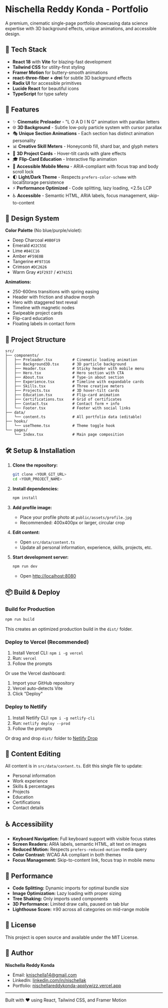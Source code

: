 # Nischella Reddy Konda - Portfolio

A premium, cinematic single-page portfolio showcasing data science expertise with 3D background effects, unique animations, and accessible design.

## 🚀 Tech Stack

- **React 18** with **Vite** for blazing-fast development
- **Tailwind CSS** for utility-first styling
- **Framer Motion** for buttery-smooth animations
- **react-three-fiber + drei** for subtle 3D background effects
- **Radix UI** for accessible primitives
- **Lucide React** for beautiful icons
- **TypeScript** for type safety

## 🎨 Features

- ✨ **Cinematic Preloader** - "L O A D I N G" animation with parallax letters
- 🌐 **3D Background** - Subtle low-poly particle system with cursor parallax
- 🎭 **Unique Section Animations** - Each section has distinct animation personality
- 📊 **Creative Skill Meters** - Honeycomb fill, shard bar, and glyph meters
- 🎯 **3D Project Cards** - Hover-tilt cards with glare effects
- 🎓 **Flip-Card Education** - Interactive flip animation
- 📱 **Accessible Mobile Menu** - ARIA-compliant with focus trap and body scroll lock
- 🌓 **Light/Dark Theme** - Respects `prefers-color-scheme` with localStorage persistence
- ⚡ **Performance Optimized** - Code splitting, lazy loading, <2.5s LCP
- ♿ **Accessible** - Semantic HTML, ARIA labels, focus management, skip-to-content

## 🎨 Design System

**Color Palette** (No blue/purple/violet):
- Deep Charcoal `#0B0F19`
- Emerald `#22C55E`
- Lime `#84CC16`
- Amber `#F59E0B`
- Tangerine `#F97316`
- Crimson `#DC2626`
- Warm Gray `#1F2937` / `#374151`

**Animations:**
- 250-600ms transitions with spring easing
- Header with friction and shadow morph
- Hero with staggered text reveal
- Timeline with magnetic nodes
- Swipeable project cards
- Flip-card education
- Floating labels in contact form

## 📁 Project Structure

```
src/
├── components/
│   ├── Preloader.tsx         # Cinematic loading animation
│   ├── Background3D.tsx      # 3D particle background
│   ├── Header.tsx            # Sticky header with mobile menu
│   ├── Hero.tsx              # Hero section with CTA
│   ├── About.tsx             # Type-in about section
│   ├── Experience.tsx        # Timeline with expandable cards
│   ├── Skills.tsx            # Three creative meters
│   ├── Projects.tsx          # 3D hover-tilt cards
│   ├── Education.tsx         # Flip-card animation
│   ├── Certifications.tsx    # Grid of certificates
│   ├── Contact.tsx           # Contact form + info
│   └── Footer.tsx            # Footer with social links
├── data/
│   └── content.ts            # All portfolio data (editable)
├── hooks/
│   └── useTheme.tsx          # Theme toggle hook
└── pages/
    └── Index.tsx             # Main page composition
```

## 🛠️ Setup & Installation

1. **Clone the repository:**
   ```bash
   git clone <YOUR_GIT_URL>
   cd <YOUR_PROJECT_NAME>
   ```

2. **Install dependencies:**
   ```bash
   npm install
   ```

3. **Add profile image:**
   - Place your profile photo at `public/assets/profile.jpg`
   - Recommended: 400x400px or larger, circular crop

4. **Edit content:**
   - Open `src/data/content.ts`
   - Update all personal information, experience, skills, projects, etc.

5. **Start development server:**
   ```bash
   npm run dev
   ```
   - Open [http://localhost:8080](http://localhost:8080)

## 📦 Build & Deploy

### Build for Production
```bash
npm run build
```
This creates an optimized production build in the `dist/` folder.

### Deploy to Vercel (Recommended)
1. Install Vercel CLI: `npm i -g vercel`
2. Run: `vercel`
3. Follow the prompts

Or use the Vercel dashboard:
1. Import your GitHub repository
2. Vercel auto-detects Vite
3. Click "Deploy"

### Deploy to Netlify
1. Install Netlify CLI: `npm i -g netlify-cli`
2. Run: `netlify deploy --prod`
3. Follow the prompts

Or drag and drop `dist/` folder to [Netlify Drop](https://app.netlify.com/drop)

## 🎯 Content Editing

All content is in `src/data/content.ts`. Edit this single file to update:
- Personal information
- Work experience
- Skills & percentages
- Projects
- Education
- Certifications
- Contact details

## ♿ Accessibility

- **Keyboard Navigation:** Full keyboard support with visible focus states
- **Screen Readers:** ARIA labels, semantic HTML, alt text on images
- **Reduced Motion:** Respects `prefers-reduced-motion` media query
- **Color Contrast:** WCAG AA compliant in both themes
- **Focus Management:** Skip-to-content link, focus trap in mobile menu

## 🔧 Performance

- **Code Splitting:** Dynamic imports for optimal bundle size
- **Image Optimization:** Lazy loading with proper sizing
- **Tree Shaking:** Only imports used components
- **3D Performance:** Limited draw calls, paused on tab blur
- **Lighthouse Score:** ≥90 across all categories on mid-range mobile

## 📝 License

This project is open source and available under the MIT License.

## 👤 Author

**Nischella Reddy Konda**
- Email: knischella14@gmail.com
- LinkedIn: [linkedin.com/in/nischellak](https://www.linkedin.com/in/nischellak)
- Portfolio: [nischellareddykonda-applywizz.vercel.app](https://nischellareddykonda-applywizz.vercel.app/)

---

Built with ❤️ using React, Tailwind CSS, and Framer Motion

